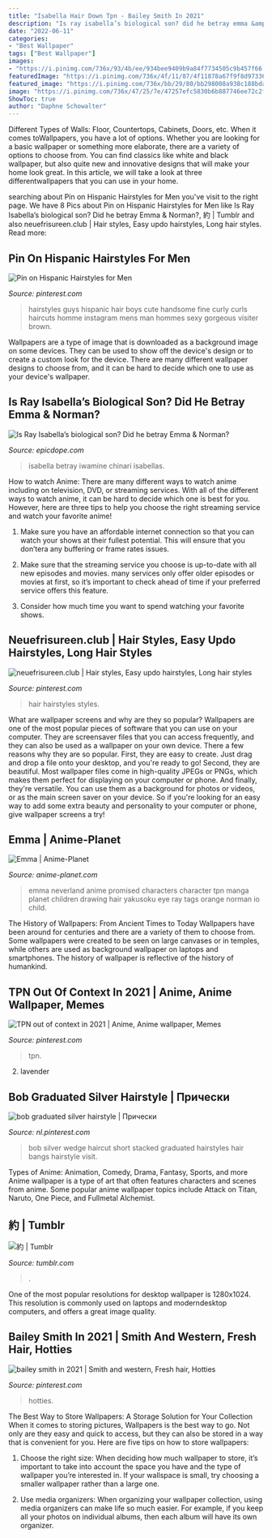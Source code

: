 ```yaml
---
title: "Isabella Hair Down Tpn - Bailey Smith In 2021"
description: "Is ray isabella’s biological son? did he betray emma &amp; norman?"
date: "2022-06-11"
categories:
- "Best Wallpaper"
tags: ["Best Wallpaper"]
images:
- "https://i.pinimg.com/736x/93/4b/ee/934bee9409b9a84f7734505c9b457f66.jpg"
featuredImage: "https://i.pinimg.com/736x/4f/11/87/4f11878a67f9f8d97336a4cebb056177--london-silver.jpg"
featured_image: "https://i.pinimg.com/736x/bb/29/80/bb298008a938c188bdafbc9ccc8757d8.jpg"
image: "https://i.pinimg.com/736x/47/25/7e/47257efc5830b6b887746ee72c2f2f9b.jpg"
ShowToc: true
author: "Daphne Schowalter"
---
```



Different Types of Walls: Floor, Countertops, Cabinets, Doors, etc.
When it comes toWallpapers, you have a lot of options. Whether you are looking for a basic wallpaper or something more elaborate, there are a variety of options to choose from. You can find classics like white and black wallpaper, but also quite new and innovative designs that will make your home look great. In this article, we will take a look at three differentwallpapers that you can use in your home.

	

		
searching about Pin on Hispanic Hairstyles for Men you've visit to the right page. We have 8 Pics about Pin on Hispanic Hairstyles for Men like Is Ray Isabella’s biological son? Did he betray Emma &amp; Norman?, 約 | Tumblr and also neuefrisureen.club | Hair styles, Easy updo hairstyles, Long hair styles. Read more:
		
    
## Pin On Hispanic Hairstyles For Men

<img loading=lazy src="https://i.pinimg.com/736x/93/4b/ee/934bee9409b9a84f7734505c9b457f66.jpg" onerror="this.onerror=null;this.src='https://tse1.mm.bing.net/th?id=OIP.GE2I6wbgPVX7gep82rC1KwHaHa&amp;pid=15.1';" alt="Pin on Hispanic Hairstyles for Men">

_Source: pinterest.com_

>hairstyles guys hispanic hair boys cute handsome fine curly curls haircuts homme instagram mens man hommes sexy gorgeous visiter brown. 

	

Wallpapers are a type of image that is downloaded as a background image on some devices. They can be used to show off the device's design or to create a custom look for the device. There are many different wallpaper designs to choose from, and it can be hard to decide which one to use as your device's wallpaper.

    
## Is Ray Isabella’s Biological Son? Did He Betray Emma &amp; Norman?

<img loading=lazy src="https://www.epicdope.com/wp-content/uploads/2020/08/Isabella.jpg" onerror="this.onerror=null;this.src='https://tse3.mm.bing.net/th?id=OIP.g1BJNbj5nAdeQ-Ks9ukymAHaEK&amp;pid=15.1';" alt="Is Ray Isabella’s biological son? Did he betray Emma &amp; Norman?">

_Source: epicdope.com_

>isabella betray iwamine chinari isabellas. 

	

How to watch Anime: There are many different ways to watch anime including on television, DVD, or streaming services.
With all of the different ways to watch anime, it can be hard to decide which one is best for you. However, here are three tips to help you choose the right streaming service and watch your favorite anime!
1. Make sure you have an affordable internet connection so that you can watch your shows at their fullest potential. This will ensure that you don’tera any buffering or frame rates issues.

2. Make sure that the streaming service you choose is up-to-date with all new episodes and movies. many services only offer older episodes or movies at first, so it’s important to check ahead of time if your preferred service offers this feature.

3. Consider how much time you want to spend watching your favorite shows.

    
## Neuefrisureen.club | Hair Styles, Easy Updo Hairstyles, Long Hair Styles

<img loading=lazy src="https://i.pinimg.com/736x/bb/29/80/bb298008a938c188bdafbc9ccc8757d8.jpg" onerror="this.onerror=null;this.src='https://tse2.mm.bing.net/th?id=OIP.zSsFBoSVc0Nr-_iE7hduaAHaLH&amp;pid=15.1';" alt="neuefrisureen.club | Hair styles, Easy updo hairstyles, Long hair styles">

_Source: pinterest.com_

>hair hairstyles styles. 

	

What are wallpaper screens and why are they so popular?
Wallpapers are one of the most popular pieces of software that you can use on your computer. They are screensaver files that you can access frequently, and they can also be used as a wallpaper on your own device. There a few reasons why they are so popular. First, they are easy to create. Just drag and drop a file onto your desktop, and you're ready to go! Second, they are beautiful. Most wallpaper files come in high-quality JPEGs or PNGs, which makes them perfect for displaying on your computer or phone. And finally, they're versatile. You can use them as a background for photos or videos, or as the main screen saver on your device. So if you're looking for an easy way to add some extra beauty and personality to your computer or phone, give wallpaper screens a try!

    
## Emma | Anime-Planet

<img loading=lazy src="https://www.anime-planet.com/images/characters/emma-the-promised-neverland-120568.jpg" onerror="this.onerror=null;this.src='https://tse2.mm.bing.net/th?id=OIP.FbnqIk2TeATbRRztS2JkuQAAAA&amp;pid=15.1';" alt="Emma | Anime-Planet">

_Source: anime-planet.com_

>emma neverland anime promised characters character tpn manga planet children drawing hair yakusoku eye ray tags orange norman io child. 

	

The History of Wallpapers: From Ancient Times to Today
Wallpapers have been around for centuries and there are a variety of them to choose from. Some wallpapers were created to be seen on large canvases or in temples, while others are used as background wallpaper on laptops and smartphones. The history of wallpaper is reflective of the history of humankind.

    
## TPN Out Of Context In 2021 | Anime, Anime Wallpaper, Memes

<img loading=lazy src="https://i.pinimg.com/736x/61/99/ca/6199cadf68d9a7c148d13ba47d8e325c.jpg" onerror="this.onerror=null;this.src='https://tse4.mm.bing.net/th?id=OIP.FxDjMpz7p6NN6ecSSFufGgHaFY&amp;pid=15.1';" alt="TPN out of context in 2021 | Anime, Anime wallpaper, Memes">

_Source: pinterest.com_

>tpn. 

	

2. lavender 

    
## Bob Graduated Silver Hairstyle | Прически

<img loading=lazy src="https://i.pinimg.com/736x/4f/11/87/4f11878a67f9f8d97336a4cebb056177--london-silver.jpg" onerror="this.onerror=null;this.src='https://tse3.mm.bing.net/th?id=OIP.O-LuiBvb5bCG0Y80spz-YAHaJ4&amp;pid=15.1';" alt="bob graduated silver hairstyle | Прически">

_Source: nl.pinterest.com_

>bob silver wedge haircut short stacked graduated hairstyles hair bangs hairstyle visit. 

	

Types of Anime: Animation, Comedy, Drama, Fantasy, Sports, and more
Anime wallpaper is a type of art that often features characters and scenes from anime. Some popular anime wallpaper topics include Attack on Titan, Naruto, One Piece, and Fullmetal Alchemist.

    
## 約 | Tumblr

<img loading=lazy src="https://66.media.tumblr.com/cf9ba43a62039d19077ee0220ce1fc51/c8a2e20aedd2f02f-00/s2560x500/13a8323fc4165795f137102ef6ccdd0cc89ccf0b.jpg" onerror="this.onerror=null;this.src='https://tse1.mm.bing.net/th?id=OIP.dFH-jhsGZebzTcpDcNl7NQAAAA&amp;pid=15.1';" alt="約 | Tumblr">

_Source: tumblr.com_

>. 

	

One of the most popular resolutions for desktop wallpaper is 1280x1024. This resolution is commonly used on laptops and moderndesktop computers, and offers a great image quality.

    
## Bailey Smith In 2021 | Smith And Western, Fresh Hair, Hotties

<img loading=lazy src="https://i.pinimg.com/736x/47/25/7e/47257efc5830b6b887746ee72c2f2f9b.jpg" onerror="this.onerror=null;this.src='https://tse4.mm.bing.net/th?id=OIP.gox1n-5cyHetPX6lFapUEQHaKr&amp;pid=15.1';" alt="bailey smith in 2021 | Smith and western, Fresh hair, Hotties">

_Source: pinterest.com_

>hotties. 

	

The Best Way to Store Wallpapers: A Storage Solution for Your Collection
When it comes to storing pictures, Wallpapers is the best way to go. Not only are they easy and quick to access, but they can also be stored in a way that is convenient for you. Here are five tips on how to store wallpapers:
1) Choose the right size: When deciding how much wallpaper to store, it’s important to take into account the space you have and the type of wallpaper you’re interested in. If your wallspace is small, try choosing a smaller wallpaper rather than a large one.

2) Use media organizers: When organizing your wallpaper collection, using media organizers can make life so much easier. For example, if you keep all your photos on individual albums, then each album will have its own organizer.

